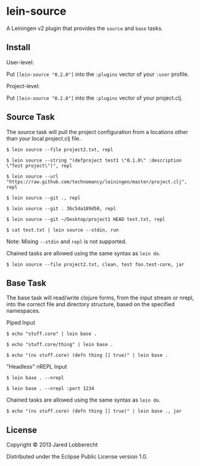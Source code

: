 # lein-source

A Leiningen v2 plugin that provides the `source` and `base` tasks.

## Install

User-level:

Put `[lein-source "0.2.0"]` into the `:plugins` vector of your
`:user` profile.

Project-level:

Put `[lein-source "0.2.0"]` into the `:plugins` vector of your project.clj.

## Source Task

The source task will pull the project configuration from a locations other than your local project.clj file.

    $ lein source --file project2.txt, repl

    $ lein source --string "(defproject test1 \"0.1.0\" :description \"Test project\")", repl

    $ lein source --url "https://raw.github.com/technomancy/leiningen/master/project.clj", repl

    $ lein source --git ., repl

    $ lein source --git . 36c5da189d50, repl

    $ lein source --git ~/Desktop/project1 HEAD test.txt, repl

    $ cat test.txt | lein source --stdin, run

Note: Mixing `--stdin` and `repl` is not supported.


Chained tasks are allowed using the same syntax as `lein do`.

    $ lein source --file project2.txt, clean, test foo.test-core, jar

## Base Task

The base task will read/write clojure forms, from the input stream or nrepl, into the correct file and directory structure, based on the specified namespaces.

Piped Input

    $ echo "stuff.core" | lein base .

    $ echo "stuff.core/thing" | lein base .

    $ echo "(ns stuff.core) (defn thing [] true)" | lein base .

"Headless" nREPL Input

    $ lein base . --nrepl

    $ lein base . --nrepl :port 1234

Chained tasks are allowed using the same syntax as `lein do`.

    $ echo "(ns stuff.core) (defn thing [] true)" | lein base ., jar

## License

Copyright © 2013 Jared Lobberecht

Distributed under the Eclipse Public License version 1.0.
